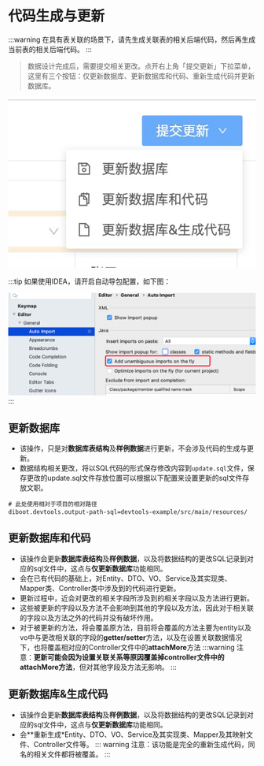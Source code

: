 # 代码生成与更新

:::warning
在具有表关联的场景下，请先生成关联表的相关后端代码，然后再生成当前表的相关后端代码。
:::

> 数据设计完成后，需要提交相关更改。点开右上角「提交更新」下拉菜单，这里有三个按钮：仅更新数据库、更新数据库和代码、重新生成代码并更新数据库。

![提交](./images/submit-btn.jpg)

:::tip
如果使用IDEA，请开启自动导包配置，如下图：

![自动导包配置](./images/auto_import_package.png)
:::


## 更新数据库
* 该操作，只是对**数据库表结构**及**样例数据**进行更新，不会涉及代码的生成与更新。
* 数据结构相关更改，将以SQL代码的形式保存修改内容到`update.sql`文件，保存更改的update.sql文件存放位置可以根据以下配置来设置更新的sql文件存放文职。
```properties
# 此处使用相对于项目的相对路径
diboot.devtools.output-path-sql=devtools-example/src/main/resources/
```

## 更新数据库和代码
* 该操作会更新**数据库表结构**及**样例数据**，以及将数据结构的更改SQL记录到对应的sql文件中，这点与**仅更新数据库**功能相同。
* 会在已有代码的基础上，对Entity、DTO、VO、Service及其实现类、Mapper类、Controller类中涉及到的代码进行更新。
* 更新过程中，近会对更改的相关字段所涉及到的相关字段以及方法进行更新。
* 这些被更新的字段以及方法不会影响到其他的字段以及方法，因此对于相关联的字段以及方法之外的代码并没有破坏作用。
* 对于被更新的方法，将会覆盖原方法，目前将会覆盖的方法主要为entity以及vo中与更改相关联的字段的**getter/setter**方法，以及在设置关联数据情况下，也将覆盖相对应的Controller文件中的**attachMore**方法
:::warning
注意：**更新可能会因为设置关联关系等原因覆盖掉controller文件中的attachMore方法**，但对其他字段及方法无影响。
:::

## 更新数据库&生成代码
* 该操作会更新**数据库表结构**及**样例数据**，以及将数据结构的更改SQL记录到对应的sql文件中，这点与**仅更新数据库**功能相同。
* 会**重新生成*Entity、DTO、VO、Service及其实现类、Mapper及其映射文件、Controller文件等。
::: warning
注意：该功能是完全的重新生成代码，同名的相关文件都将被覆盖。
:::
